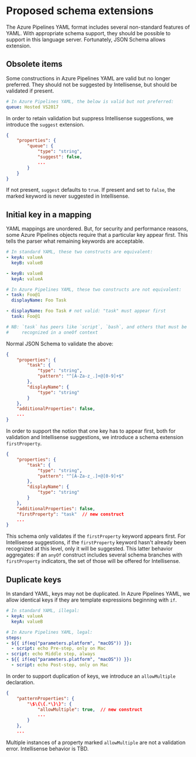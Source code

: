 # Proposed schema extensions

The Azure Pipelines YAML format includes several non-standard features of YAML.
With appropriate schema support, they should be possible to support in this language server.
Fortunately, JSON Schema allows extension.

## Obsolete items

Some constructions in Azure Pipelines YAML are valid but no longer preferred.
They should not be suggested by Intellisense, but should be validated if present.

```yaml
# In Azure Pipelines YAML, the below is valid but not preferred:
queue: Hosted VS2017
```

In order to retain validation but suppress Intellisense suggestions, we introduce the `suggest` extension.

```json
{
    "properties": {
        "queue": {
            "type": "string",
            "suggest": false,
            ...
        }
    }
}
```

If not present, `suggest` defaults to `true`.
If present and set to `false`, the marked keyword is never suggested in Intellisense.

## Initial key in a mapping

YAML mappings are unordered.
But, for security and performance reasons, some Azure Pipelines objects require that a particular key appear first.
This tells the parser what remaining keywords are acceptable.

```yaml
# In standard YAML, these two constructs are equivalent:
- keyA: valueA
  keyB: valueB

- keyB: valueB
  keyA: valueA

# In Azure Pipelines YAML, these two constructs are not equivalent:
- task: Foo@1
  displayName: Foo Task

- displayName: Foo Task # not valid: "task" must appear first
  task: Foo@1

# NB: `task` has peers like `script`, `bash`, and others that must be
#     recognized in a oneOf context
```

Normal JSON Schema to validate the above:

```json
{
    "properties": {
        "task": {
            "type": "string",
            "pattern": "^[A-Za-z_.]+@[0-9]+$"
        },
        "displayName": {
            "type": "string"
        }
    },
    "additionalProperties": false,
    ...
}
```

In order to support the notion that one key has to appear first, both for validation and Intellisense suggestions, we introduce a schema extension `firstProperty`.

```json
{
    "properties": {
        "task": {
            "type": "string",
            "pattern": "^[A-Za-z_.]+@[0-9]+$"
        },
        "displayName": {
            "type": "string"
        }
    },
    "additionalProperties": false,
    "firstProperty": "task"  // new construct
    ...
}
```

This schema only validates if the `firstProperty` keyword appears first.
For Intellisense suggestions, if the `firstProperty` keyword hasn't already been recognized at this level, only it will be suggested.
This latter behavior aggregates: if an `anyOf` construct includes several schema branches with `firstProperty` indicators, the set of those will be offered for Intellisense.

## Duplicate keys

In standard YAML, keys may not be duplicated.
In Azure Pipelines YAML, we allow identical keys if they are template expressions beginning with `if`.

```yaml
# In standard YAML, illegal:
- keyA: valueA
  keyA: valueB

# In Azure Pipelines YAML, legal:
steps:
- ${{ if(eq("parameters.platform", "macOS")) }}:
  - script: echo Pre-step, only on Mac
- script: echo Middle step, always
- ${{ if(eq("parameters.platform", "macOS")) }}:
  - script: echo Post-step, only on Mac
```

In order to support duplication of keys, we introduce an `allowMultiple` declaration.

```json
{
    "patternProperties": {
        "\$\{\{.*\}\}": {
            "allowMultiple": true,  // new construct
            ...
        }
    },
    ...
```

Multiple instances of a property marked `allowMultiple` are not a validation error.
Intellisense behavior is TBD.
